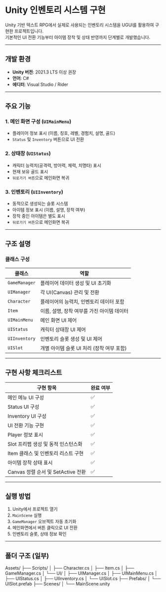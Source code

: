 # Unity 인벤토리 시스템 구현

Unity 기반 텍스트 RPG에서 실제로 사용되는 인벤토리 시스템을 UGUI를 활용하여 구현한 프로젝트입니다.  
기본적인 UI 전환 기능부터 아이템 장착 및 상태 반영까지 단계별로 개발했습니다.

---

## 개발 환경

- **Unity 버전**: 2021.3 LTS 이상 권장  
- **언어**: C#
- **에디터**: Visual Studio / Rider

---

## 주요 기능

### 1. 메인 화면 구성 (`UIMainMenu`)
- 플레이어 정보 표시 (이름, 칭호, 레벨, 경험치, 설명, 골드)
- `Status` 및 `Inventory` 버튼으로 UI 전환

### 2. 상태창 (`UIStatus`)
- 캐릭터 능력치(공격력, 방어력, 체력, 치명타) 표시
- 현재 보유 골드 표시
- `뒤로가기 버튼`으로 메인화면 복귀

### 3. 인벤토리 (`UIInventory`)
- 동적으로 생성되는 슬롯 시스템
- 아이템 정보 표시 (이름, 설명, 장착 여부)
- 장착 중인 아이템은 별도 표시
- `뒤로가기 버튼`으로 메인화면 복귀

---

## 구조 설명

### 클래스 구성

| 클래스 | 역할 |
|--------|------|
| `GameManager` | 플레이어 데이터 생성 및 UI 초기화 |
| `UIManager` | 각 UI(Canvas) 관리 및 전환 |
| `Character` | 플레이어의 능력치, 인벤토리 데이터 포함 |
| `Item` | 이름, 설명, 장착 여부를 가진 아이템 데이터 |
| `UIMainMenu` | 메인 화면 UI 제어 |
| `UIStatus` | 캐릭터 상태창 UI 제어 |
| `UIInventory` | 인벤토리 슬롯 생성 및 UI 제어 |
| `UISlot` | 개별 아이템 슬롯 UI 처리 (장착 여부 포함) |

---

## 구현 사항 체크리스트

| 구현 항목 | 완료 여부 |
|-----------|------------|
| 메인 메뉴 UI 구성 | ✅ |
| Status UI 구성 | ✅ |
| Inventory UI 구성 | ✅ |
| UI 전환 기능 구현 | ✅ |
| Player 정보 표시 | ✅ |
| Slot 프리팹 생성 및 동적 인스턴스화 | ✅ |
| Item 클래스 및 인벤토리 리스트 구현 | ✅ |
| 아이템 장착 상태 표시 | ✅ |
| Canvas 정렬 순서 및 SetActive 전환 | ✅ |

---

## 실행 방법

1. Unity에서 프로젝트 열기
2. `MainScene` 실행
3. `GameManager` 오브젝트 자동 초기화
4. 메인화면에서 버튼 클릭으로 UI 전환
5. 인벤토리 슬롯, 상태 정보 확인

---

## 폴더 구조 (일부)

Assets/
├── Scripts/
│   ├── Character.cs
│   ├── Item.cs
│   ├── GameManager.cs
│   └── UI/
│       ├── UIManager.cs
│       ├── UIMainMenu.cs
│       ├── UIStatus.cs
│       ├── UIInventory.cs
│       └── UISlot.cs
├── Prefabs/
│   └── UISlot.prefab
├── Scenes/
│   └── MainScene.unity
